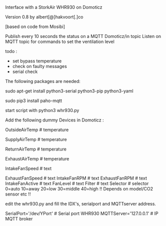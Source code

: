 Interface with a StorkAir WHR930 on Domoticz

Version 0.8 by albert[@]hakvoort[.]co

[based on code from Mosibi]

Publish every 10 seconds the status on a MQTT Domoticz/in topic
Listen on MQTT topic for commands to set the ventilation level

todo :
- set bypass temperature
- check on faulty messages
- serial check

The following packages are needed:

sudo apt-get install python3-serial python3-pip python3-yaml

sudo pip3 install paho-mqtt

start script with python3 whr930.py

Add the following dummy Devices in Domoticz :

OutsideAirTemp		# temperature

SupplyAirTemp	  	# temperature

ReturnAirTemp		# temperature

ExhaustAirTemp		# temperature

IntakeFanSpeed		# text

ExhaustFanSpeed		# text
IntakeFanRPM		# text
ExhaustFanRPM		# text
IntakeFanActive		# text
FanLevel			# text
Filter				# text
Selector			# selector 0=auto 10=away 20=low 30=middle 40=high !! Depends on model/CO2 sensor etc !!


edit the whr930.py and fill the IDX's, serialport and MQTTserver address.

SerialPort='/dev/YPort'		# Serial port WHR930
MQTTServer='127.0.0.1'		# IP MQTT broker
